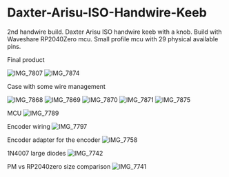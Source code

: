 # Daxter-Arisu-ISO-Handwire-Keeb
2nd handwire build. Daxter Arisu ISO handwire keeb with a knob. Build with Waveshare RP2040Zero mcu. Small profile mcu with 29 physical available pins.

Final product

![IMG_7807](https://user-images.githubusercontent.com/118025702/219577014-c33be57a-b816-43fc-9ab7-74139356e9d9.JPG)
![IMG_7874](https://user-images.githubusercontent.com/118025702/219577230-ee3e3456-5a7d-402d-9550-3d5bbbc22ab2.JPG)

Case with some wire management

![IMG_7868](https://user-images.githubusercontent.com/118025702/219577128-f7dcac7d-e385-4d7c-b85d-1d93a7209adc.JPG)
![IMG_7869](https://user-images.githubusercontent.com/118025702/219577143-1841f24b-3906-4be8-9f21-c2d36b3f793d.JPG)
![IMG_7870](https://user-images.githubusercontent.com/118025702/219577147-41bef3d5-9c62-4b90-a390-2733cadf410d.JPG)
![IMG_7871](https://user-images.githubusercontent.com/118025702/219577151-d6754357-caf0-479d-89cb-654d81b6f171.JPG)
![IMG_7875](https://user-images.githubusercontent.com/118025702/219577370-f562b812-a52a-41c1-a692-6d141e65d62f.JPG)

MCU
![IMG_7789](https://user-images.githubusercontent.com/118025702/219577581-7c32b304-ea41-4c63-9a36-8f1f88f6ee16.JPG)

Encoder wiring
![IMG_7797](https://user-images.githubusercontent.com/118025702/219577718-849e96b0-03c6-4adc-a608-e19406f918d5.JPG)

Encoder adapter for the encoder
![IMG_7758](https://user-images.githubusercontent.com/118025702/219577848-71615330-193a-497a-9a65-e9f933400d79.JPG)

1N4007 large diodes
![IMG_7742](https://user-images.githubusercontent.com/118025702/219577931-396f8318-2575-465f-86a3-1c44d837ddf5.JPG)

PM vs RP2040zero size comparison
![IMG_7741](https://user-images.githubusercontent.com/118025702/219578028-1585f0b6-29b0-4450-b870-836f13d427a9.JPG)
